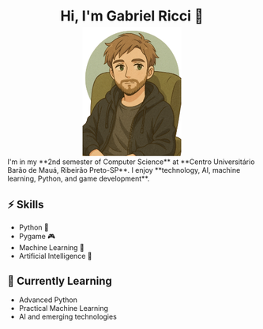 <div align="center">

<h1 style="margin-bottom: 5px;">Hi, I'm Gabriel Ricci 👋</h1>
<img src="avatar_image.png" alt="avatar_image" width="200"/>

</div>
I'm in my **2nd semester of Computer Science** at **Centro Universitário Barão de Mauá, Ribeirão Preto-SP**.  
I enjoy **technology, AI, machine learning, Python, and game development**.

## ⚡ Skills
- Python 🐍
- Pygame 🎮
- Machine Learning 🤖
- Artificial Intelligence 🧠

## 🌱 Currently Learning
- Advanced Python
- Practical Machine Learning
- AI and emerging technologies

